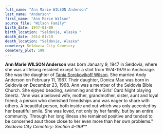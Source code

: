 ```yaml
---
full_name: "Ann Marie WILSON Anderson"
last_name: "Anderson"
first_name: "Ann Marie Wilson"
source_file: "Wilson Family"
birth_date: 1947-01-09
birth_location: "Seldovia, Alaska "
death_date: 2014-01/19
death_location: "Seldovia, Alaska"
cemetery: Seldovia City Cemetery
cemetery_plot: 199
---
```


**Ann Marie WILSON Anderson** was born January 9, 1947 in Seldovia, where
she was a lifelong resident except for a stint from 1974-1979 in
Anchorage. She was the daughter of [Tania Sorokovikoff Wilson](./Wilson_Tania_Sorokovikoff.md). She married Andy Anderson on February 11, 1967. Their
daughter, Donica Mae was born in Seldovia on December 23, 1968. Ann was
a member of the Seldovia Bible Church. She ejoyed beading, swimming and
the Girls’ Card Night playing Snertz. "Ann was a beloved wife, mother,
grandmother, sister, aunt and loyal friend; a person who cherished
friendships and was eager to share with others. A beautiful person, both
inside and out which was only accented by her beautiful smile. She was
loved, not only by her family, but by an entire community. Through her
long illness she remained positive and tended to be concerned aout those
close to her even more than her own problems." *Seldovia City Cemetery:
Section 4-199***

